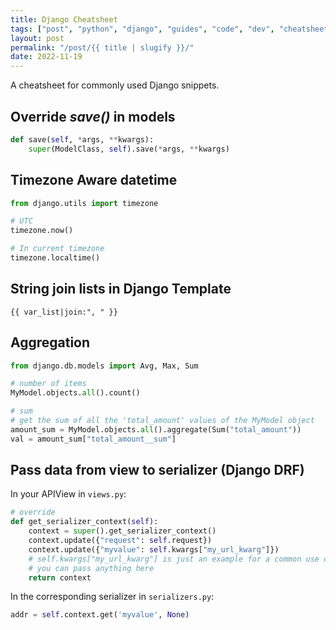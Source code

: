 ```yaml
---
title: Django Cheatsheet
tags: ["post", "python", "django", "guides", "code", "dev", "cheatsheets"]
layout: post
permalink: "/post/{{ title | slugify }}/"
date: 2022-11-19
---
```

A cheatsheet for commonly used Django snippets.

## Override *save()* in models

``` python
def save(self, *args, **kwargs):
    super(ModelClass, self).save(*args, **kwargs)
```

## Timezone Aware datetime

``` python
from django.utils import timezone

# UTC
timezone.now()

# In current timezone
timezone.localtime()
```

## String join lists in Django Template

``` jinja2
{{ var_list|join:", " }}
```

## Aggregation

``` python
from django.db.models import Avg, Max, Sum

# number of items
MyModel.objects.all().count()

# sum
# get the sum of all the 'total_amount' values of the MyModel object
amount_sum = MyModel.objects.all().aggregate(Sum("total_amount"))
val = amount_sum["total_amount__sum"]
```

## Pass data from view to serializer (Django DRF)

In your APIView in `views.py`:

``` python
# override
def get_serializer_context(self):
    context = super().get_serializer_context()
    context.update({"request": self.request})
    context.update({"myvalue": self.kwargs["my_url_kwarg"]})
    # self.kwargs["my_url_kwarg"] is just an example for a common use case
    # you can pass anything here
    return context
```

In the corresponding serializer in `serializers.py`:

``` python
addr = self.context.get('myvalue', None)
```
